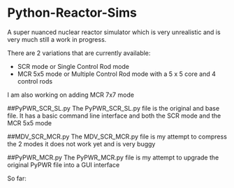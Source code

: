 # Python-Reactor-Sims
A super nuanced nuclear reactor simulator which is very unrealistic and is very much still a work in progress.


There are 2 variations that are currently available:
- SCR mode or Single Control Rod mode
- MCR 5x5 mode or Multiple Control Rod mode with a 5 x 5 core and 4 control rods

I am also working on adding MCR 7x7 mode


##PyPWR_SCR_SL.py
The PyPWR_SCR_SL.py file is the original and base file. It has a basic command line interface and both the SCR mode and the MCR 5x5 mode

##MDV_SCR_MCR.py
The MDV_SCR_MCR.py file is my attempt to compress the 2 modes it does not work yet and is very buggy

##PyPWR_MCR.py
The PyPWR_MCR.py file is my attempt to upgrade the original PyPWR file into a GUI interface

So far:
